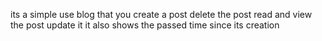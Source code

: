its a simple use blog that you create a post
delete the post
read and view the post
update it 
it also shows the passed time since its creation
